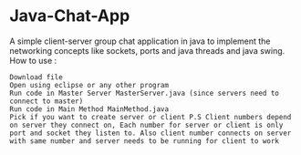 # Java-Chat-App
A simple client-server group chat application in java to implement the networking concepts like sockets, ports and java threads and java swing.  
How to use :

    Download file
    Open using eclipse or any other program
    Run code in Master Server MasterServer.java (since servers need to connect to master)
    Run code in Main Method MainMethod.java
    Pick if you want to create server or client P.S Client numbers depend on server they connect on, Each number for server or client is only port and socket they listen to. Also client number connects on server with same number and server needs to be running for client to work
